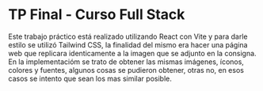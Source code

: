# TP Final - Curso Full Stack

Este trabajo práctico está realizado utilizando React con Vite y para darle estilo se utilizó Tailwind CSS, la finalidad del mismo era hacer una página web que replicara identicamente a la imagen que se adjunto en la consigna.
En la implementacióm se trato de obtener las mismas imágenes, íconos, colores y fuentes, algunos cosas se pudieron obtener, otras no, en esos casos se intento que sean los mas similar posible.

